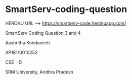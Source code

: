 # SmartServ-coding-question

HEROKU URL --> https://smartserv-code.herokuapp.com/

SmartServ Coding Question 3 and 4

Aashritha Kondaveeti

AP18110010252

CSE - D

SRM University, Andhra Pradesh
